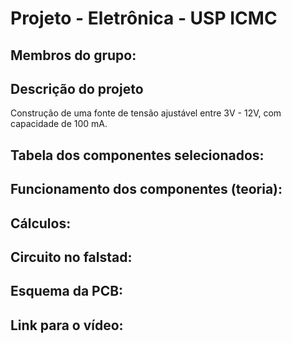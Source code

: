 # Projeto - Eletrônica - USP ICMC

## Membros do grupo:

## Descrição do projeto

Construção de uma fonte de tensão ajustável entre 3V - 12V, com capacidade de 100 mA.

## Tabela dos componentes selecionados:

## Funcionamento dos componentes (teoria):

## Cálculos:

## Circuito no falstad:

## Esquema da PCB:

## Link para o vídeo:
